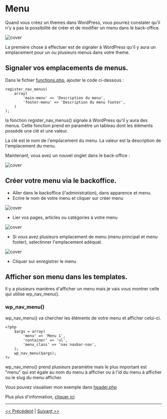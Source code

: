 # Menu

Quand vous créez un themes dans WordPress, vous pourrez constater qu'il n'y a pas la possibilité de 
créer et de modifier un menu dans le back-office.

![cover](https://github.com/BloomPhilippe/wp-base-theme/blob/master/images/sans-menu.png)


La première chose à effectuer est de signaler à WordPress qu'il y aura un emplacement pour un ou plusieurs menus dans votre theme.
 
 
## Signaler vos emplacements de menus.

Dans le fichier [functions.php](functions.md), ajouter le code ci-dessous :

```
register_nav_menus(
    array(
        'main-menu' => 'Description du menu',
        'footer-menu' => 'Description du menu footer',
    )
);
```

la fonction register_nav_menus() signale à WordPress qu'il y aura des menus.
Cette fonction prend en paramètre un tableau dont les éléments possède une clé et une valeur.

La clé est le nom de l'emplacement du menu.
La valeur est la description de l'emplacement du menu.

Maintenant, vous avez un nouvel onglet dans le back-office :

![cover](https://github.com/BloomPhilippe/wp-base-theme/blob/master/images/avec-menu.png)


## Créer votre menu via le backoffice.

- Aller dans le backoffice (l'administration), dans apparence et menu.
- Ecrire le nom de votre menu et cliquer sur créer menu

![cover](https://github.com/BloomPhilippe/wp-base-theme/blob/master/images/avec-menu-2.png)

- Lier vos pages, articles ou catégories à votre menu

![cover](https://github.com/BloomPhilippe/wp-base-theme/blob/master/images/avec-menu-3.png)

- Si vous avez plusieurs emplacement de menu (menu principal et menu footer), selectinner l'emplacement adéquat.

![cover](https://github.com/BloomPhilippe/wp-base-theme/blob/master/images/avec-menu-4.png)

- Cliquer sur enregistrer le menu

## Afficher son menu dans les templates.

Il y a plusieurs manières d'afficher un menu mais je vais vous montrer celle qui utilise wp_nav_menu().

### wp_nav_menu()

wp_nav_menu() va chercher les éléments de votre menu et afficher celui-ci.

```
<?php
    $args = array(
        'menu' => 'Menu 1',
        'container' => 'ul',
        'menu_class' => 'nav navbar-nav',
    );
    wp_nav_menu($args);
?>
```

wp_nav_menu() prend plusieurs paramètre mais le plus important est "menu" qui est égale au nom du menu à afficher ou à l'id du menu à afficher ou le slug du menu afficher.

Vous pouvez visualiser mon exemple dans [header.php](header.php)

Plus plus d'information, [cliquer ici](https://developer.wordpress.org/reference/functions/wp_nav_menu/)


---

[<< Précédent](assets.md) | [Suivant >>](traduction.md)



